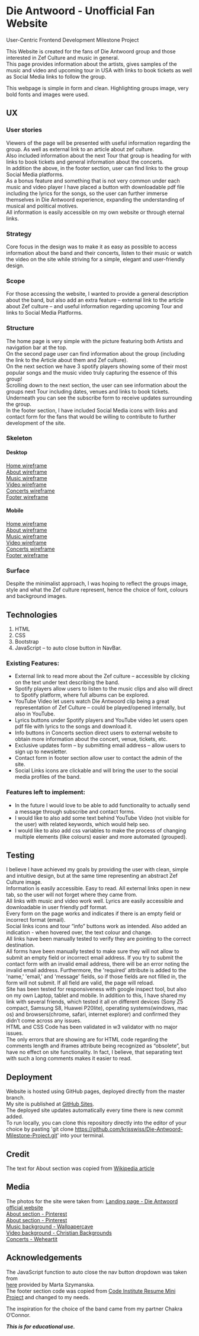 # Die Antwoord - Unofficial Fan Website

User-Centric Frontend Development Milestone Project

This Website is created for the fans of Die Antwoord group and those interested in Zef Culture and music in general.</br>
This page provides information about the artists, gives samples of the music and video and upcoming tour in USA with links to book tickets as well as Social Media links to follow the group.

This webpage is simple in form and clean.  Highlighting groups image, very bold fonts and images were used.

## UX

### User stories

Viewers of the page will be presented with useful information regarding the group. As well as external link to an article about zef culture.</br>
Also included information about the next Tour that group is heading for with links to book tickets and general information about the concerts.</br>
In addition the above, in the footer section, user can find links to the group Social Media platforms.</br>
As a bonus feature and something that is not very common under each music and video player I have placed a button with downloadable pdf file including the lyrics for the songs, so the user can further immerse themselves in Die Antwoord experience, expanding the understanding of musical and political motives.</br>
All information is easily accessible on my own website or through eternal links.

 
### Strategy
Core focus in the design was to make it as easy as possible to access information about the band and their concerts, listen to their music or watch the video on the site while striving for a simple, elegant and user-friendly design.

### Scope
For those accessing the website, I wanted to provide a general description about the band, but also add an extra feature – external link to the article about Zef culture – and useful information regarding upcoming Tour and links to Social Media Platforms.

### Structure
The home page is very simple with the picture featuring both Artists and navigation bar at the top.</br>
On the second page user can find information about the group (including the link to the Article about them and Zef culture).</br>
On the next section we have 3 spotify players showing some of their most popular songs and the music video truly capturing the essence of this group!</br>
Scrolling down to the next section, the user can see information about the groups next Tour including dates, venues and links to book tickets. Underneath you can see the subscribe form to receive updates surrounding the group.</br>
In the footer section, I have included Social Media icons with links and contact form for the fans that would be willing to contribute to further development of the site.

### Skeleton

#### Desktop
[Home wireframe](https://github.com/krisswiss/Die-Antwoord-Milestone-Project/blob/master/wireframes/desktop-1.jpg)</br>
[About wireframe](https://github.com/krisswiss/Die-Antwoord-Milestone-Project/blob/master/wireframes/desktop-2.jpg)</br>
[Music wireframe](https://github.com/krisswiss/Die-Antwoord-Milestone-Project/blob/master/wireframes/desktop-3.jpg)</br>
[Video wireframe](https://github.com/krisswiss/Die-Antwoord-Milestone-Project/blob/master/wireframes/desktop-4.jpg)</br>
[Concerts wireframe](https://github.com/krisswiss/Die-Antwoord-Milestone-Project/blob/master/wireframes/desktop-5.jpg)</br>
[Footer wireframe](https://github.com/krisswiss/Die-Antwoord-Milestone-Project/blob/master/wireframes/desktop-6.jpg)</br>

#### Mobile
[Home wireframe](https://github.com/krisswiss/Die-Antwoord-Milestone-Project/blob/master/wireframes/mobile-1.jpg)</br>
[About wireframe](https://github.com/krisswiss/Die-Antwoord-Milestone-Project/blob/master/wireframes/mobile-2.jpg)</br>
[Music wireframe](https://github.com/krisswiss/Die-Antwoord-Milestone-Project/blob/master/wireframes/mobile-3.jpg)</br>
[Video wireframe](https://github.com/krisswiss/Die-Antwoord-Milestone-Project/blob/master/wireframes/mobile-4.jpg)</br>
[Concerts wireframe](https://github.com/krisswiss/Die-Antwoord-Milestone-Project/blob/master/wireframes/mobile-5.jpg)</br>
[Footer wireframe](https://github.com/krisswiss/Die-Antwoord-Milestone-Project/blob/master/wireframes/mobile-6.jpg)</br>

### Surface

Despite the minimalist approach, I was hoping to reflect the groups image, style and what the Zef culture represent, hence the choice of font, colours and background images. 

## Technologies
1.	HTML
2.	CSS
3.	Bootstrap
4.	JavaScript – to auto close button in NavBar.

### Existing Features:
-	External link to read more about the Zef culture – accessible by clicking on the text under text describing the band.
-	Spotify players allow users to listen to the music clips and also will direct to Spotify platform, where full albums can be explored.
-	YouTube Video let users watch Die Antwoord clip being a great representation of Zef Culture – could be played/opened internally, but also in YouTube.
-	Lyrics buttons under Spotify players and YouTube video let users open pdf file with lyrics to the songs and download it.
-	Info buttons in Concerts section direct users to external website to obtain more information about the concert, venue, tickets, etc.
-	Exclusive updates form – by submitting email address – allow users to sign up to newsletter.
-	Contact form in footer section allow user to contact the admin of the site.
-	Social Links icons are clickable and will bring the user to the social media profiles of the band.

### Features left to implement:
- In the future I would love to be able to add functionality to actually send a message through subscribe and contact forms.
- I would like to also add some text behind YouTube Video (not visible for the user) with related keywords, which would help seo.
- I would like to also add css variables to make the process of changing multiple elements (like colours) easier and more automated (grouped).

## Testing
I believe I have achieved my goals by providing the user with clean, simple and intuitive design, but at the same time representing an abstract Zef Culture image.</br>
Information is easily accessible. Easy to read.  All external links open in new tab, so the user will not forget where they came from.</br>
All links with music and video work well. Lyrics are easily accessible and downloadable in user friendly pdf format.</br>
Every form on the page works and indicates if there is an empty field or incorrect format (email).</br>
Social links icons and tour “info” buttons work as intended. Also added an indication - when hovered over, the text colour and change.</br>
All links have been manually tested to verify they are pointing to the correct destination.</br>
All forms have been manually tested to make sure they will not allow to submit an empty field or incorrect email address. If you try to submit the contact form with an invalid email address, there will be an error noting the invalid email address. Furthermore, the 'required' attribute is added to the 'name,' 'email,' and 'message' fields, so if those fields are not filled in, the form will not submit. If all field are valid, the page will reload.</br>
Site has been tested for responsiveness with google inspect tool, but also on my own Laptop, tablet and mobile. In addition to this, I have shared my link with several friends, which tested it all on different devices (Sony Z5 compact, Samsung S8, Huawei P20lite), operating systems(windows, mac os) and browsers(chrome, safari, internet explorer) and confirmed they didn’t come across any issues.</br>
HTML and CSS Code has been validated in w3 validator with no major issues.</br>
The only errors that are showing are for HTML code regarding the comments length and iframes attribute being recognized as “obsolete”, but have no effect on site functionality. In fact, I believe, that separating text with such a long comments makes it easier to read.

## Deployment
Website is hosted using GitHub pages, deployed directly from the master branch.</br>
My site is published at [GitHub Sites](https://krisswiss.github.io/Die-Antwoord-Milestone-Project/).</br>
The deployed site updates automatically every time there is new commit added.</br>
To run locally, you can clone this repository directly into the editor of your choice by pasting 'git clone https://github.com/krisswiss/Die-Antwoord-Milestone-Project.git' into your terminal.

## Credit 
The text for About section was copied from [Wikipedia article](https://en.wikipedia.org/wiki/Die_Antwoord)

## Media
The photos for the site were taken from:
[Landing page - Die Antwoord official website](http://www.dieantwoord.com/wallpaper/)</br>
[About section - Pinterest](https://www.pinterest.ie/pin/499618152396393464/)</br>
[About section - Pinterest](https://www.pinterest.ie/pin/362469470004678654/visual-search/?cropSource=6&h=906&w=544&x=10&y=10)</br>
[Music background - Wallpapercave](https://wallpapercave.com/w/U0LuPjL)</br>
[Video background - Christian Backgrounds](http://christianbackgrounds.info/new_images/32/63081921-die-antwoord-wallpapers.jpg)</br>
[Concerts - Weheartit](https://weheartit.com/entry/145256258)</br>

## Acknowledgements
The JavaScript function to auto close the nav button dropdown was taken from</br>
[here](https://mdbootstrap.com/support/general/auto-close-navbar-when-click-on-link-responsive-mode/)
provided by  Marta Szymanska.</br>
The footer section code was copied from [Code Institute Resume Mini Project](https://github.com/Code-Institute-Solutions/resume-miniproject-bootstrap4/tree/master/17-adding-contact-form) and changed to my needs.</br>

The inspiration for the choice of the band came from my partner Chakra O’Connor.</br>

***This is for educational use.***
